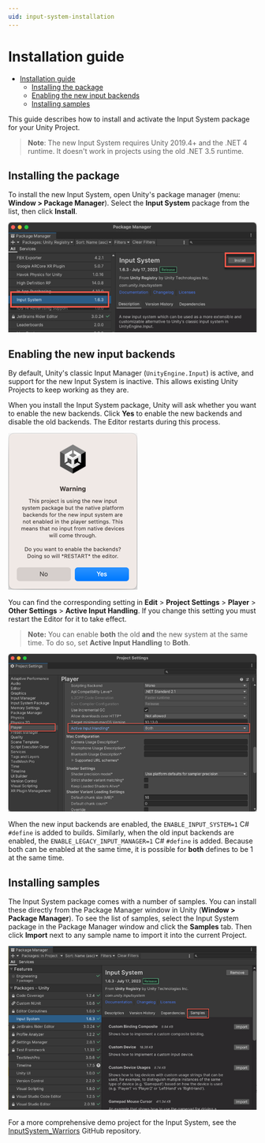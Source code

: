 ```yaml
---
uid: input-system-installation
---
```

# Installation guide

- [Installation guide](#installation-guide)
  - [Installing the package](#installing-the-package)
  - [Enabling the new input backends](#enabling-the-new-input-backends)
  - [Installing samples](#installing-samples)

This guide describes how to install and activate the Input System package for your Unity Project.

>__Note__: The new Input System requires Unity 2019.4+ and the .NET 4 runtime. It doesn't work in projects using the old .NET 3.5 runtime.

## Installing the package

To install the new Input System, open Unity's package manager (menu: __Window > Package Manager__). Select the __Input System__ package from the list, then click __Install__.

![Install Input System Package](Images/InputSystemPackage.png)

## Enabling the new input backends

By default, Unity's classic Input Manager (`UnityEngine.Input`) is active, and support for the new Input System is inactive. This allows existing Unity Projects to keep working as they are.

When you install the Input System package, Unity will ask whether you want to enable the new backends. Click **Yes** to enable the new backends and disable the old backends. The Editor restarts during this process.

![Editor Restart Warning](Images/EditorRestartWarning.png)

You can find the corresponding setting in __Edit__ > __Project Settings__ > __Player__ > __Other Settings__ > __Active Input Handling__. If you change this setting you must restart the Editor for it to take effect.

>**Note:** You can enable __both__ the old __and__ the new system at the same time. To do so, set **Active Input Handling** to **Both**.

![Active Input Handling](Images/ActiveInputHandling.png)

When the new input backends are enabled, the `ENABLE_INPUT_SYSTEM=1` C# `#define` is added to builds. Similarly, when the old input backends are enabled, the `ENABLE_LEGACY_INPUT_MANAGER=1` C# `#define` is added. Because both can be enabled at the same time, it is possible for __both__ defines to be 1 at the same time.

## Installing samples

The Input System package comes with a number of samples. You can install these directly from the Package Manager window in Unity (__Window > Package Manager__). To see the list of samples, select the Input System package in the Package Manager window and click the __Samples__ tab. Then click __Import__ next to any sample name to import it into the current Project.

![Install Samples](Images/InstallSamples.png)

For a more comprehensive demo project for the Input System, see the [InputSystem_Warriors](https://github.com/UnityTechnologies/InputSystem_Warriors) GitHub repository.
